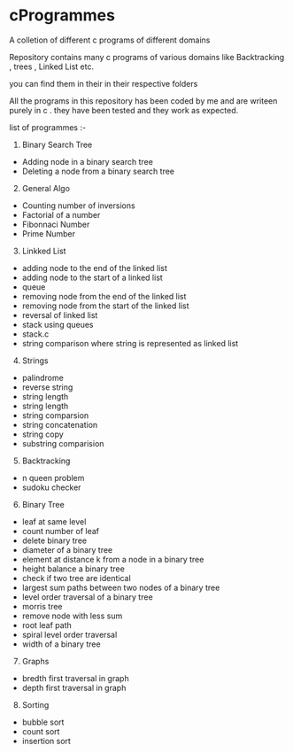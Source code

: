 # cProgrammes
A colletion of different c programs of different domains

Repository contains many c programs of various domains like Backtracking , trees , Linked List etc.

you can find them in their in their respective folders

All the programs in this repository has been coded by me and are writeen purely in c .
they have been tested and they work as expected.


list of programmes :-
1. Binary Search Tree
- Adding node in a binary search tree
- Deleting a node from a binary search tree
2. General Algo
- Counting number of inversions
- Factorial of a number
- Fibonnaci Number
- Prime Number
3. Linkked List
  - adding node to the end of the linked list
  - adding node to the start of a linked list
  - queue
  - removing node from the end of the linked list
  - removing node from the start of the linked list
  - reversal of linked list
  - stack using queues
  - stack.c
  - string comparison where string is represented as linked list
4. Strings
  - palindrome
  - reverse string
  - string length
  - string length
  - string comparsion
  - string concatenation
  - string copy
  - substring comparision
5. Backtracking
  - n queen problem
  - sudoku checker
6. Binary Tree
  - leaf at same level
  - count number of leaf
  - delete binary tree
  - diameter of a binary tree
  - element at distance k from a node in a binary tree
  - height balance a binary tree
  - check if two tree are identical
  - largest sum paths between two nodes of a binary tree
  - level order traversal of a binary tree
  - morris tree
  - remove node with less sum
  - root leaf path
  - spiral level order traversal
  - width of a binary tree
7. Graphs 
  - bredth first traversal in graph
  - depth first traversal in graph
8. Sorting
  - bubble sort
  - count sort
  - insertion sort
